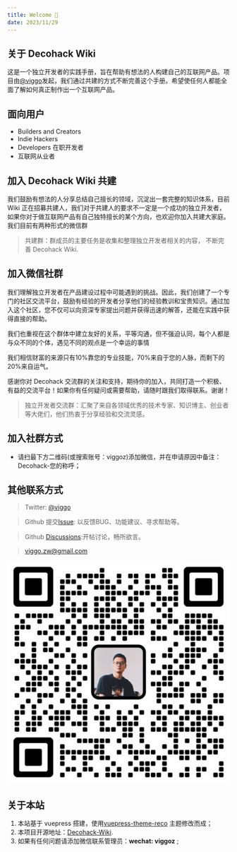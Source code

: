 ```yaml
---
title: Welcome 👋
date: 2023/11/29
---
```

## 关于 Decohack Wiki
这是一个独立开发者的实践手册，旨在帮助有想法的人构建自己的互联网产品。项目由[@viggo](https://x.com/decohack)发起，我们通过共建的方式不断完善这个手册。希望使任何人都能全面了解如何真正制作出一个互联网产品。

## 面向用户
- Builders and Creators
- Indie Hackers
- Developers 在职开发者
- 互联网从业者

## 加入 Decohack Wiki 共建
我们鼓励有想法的人分享总结自己擅长的领域，沉淀出一套完整的知识体系，目前 Wiki 正在招募共建人，我们对于共建人的要求不一定是一个成功的独立开发者，如果你对于做互联网产品有自己独特擅长的某个方向，也欢迎你加入共建大家庭。
我们目前有两种形式的微信群
> 共建群：群成员的主要任务是收集和整理独立开发者相关的内容， 不断完善 Decohack Wiki.

## 加入微信社群
我们理解独立开发者在产品建设过程中可能遇到的挑战。因此，我们创建了一个专门的社区交流平台，鼓励有经验的开发者分享他们的经验教训和宝贵知识。通过加入这个社区，您不仅可以向资深专家提出问题并获得迅速的解答，还能在实践中获得直接的帮助。

我们也重视在这个群体中建立友好的关系，平等沟通，但不强迫认同，每个人都是与众不同的个体，遇见不同的观点是一个幸运的事情

我们相信财富的来源只有10%靠您的专业技能，70%来自于您的人脉，而剩下的20%来自运气。

感谢你对 Decohack 交流群的关注和支持，期待你的加入，共同打造一个积极、有益的交流平台！如果你有任何疑问或需要帮助，请随时跟我们取得联系。谢谢！

> 独立开发者交流群：汇聚了来自各领域优秀的技术专家、知识博主、创业者等大佬们，他们热衷于分享经验和交流灵感。

## 加入社群方式
* 请扫最下方二维码(或搜索账号：viggoz)添加微信，并在申请原因中备注： Decohack-您的称呼；

<!-- * 为维护良好的交流环境，我们设定了￥29.9的门槛费用(共建人除外)这部分费用会在你进群之后重新发给群成员。添加好友之后请发一个微信红包，管理员会拉您进群❤ -->

## 其他联系方式
> Twitter: [@viggo](https://x.com/decohack)

> Github 提交[Issue](https://github.com/Decohack/Decohack-Wiki/issues): 以反馈BUG、功能建议、寻求帮助等。

> Github [Discussions](https://github.com/Decohack/Decohack-Wiki/discussions):开帖讨论，畅所欲言。

> viggo.zw@gmail.com

![](/resource/wechat.png)

## 关于本站
1. 本站基于 vuepress 搭建，使用[vuepress-theme-reco](https://github.com/recoluan/vuepress-theme-reco) 主题修改而成；
2. 本项目开源地址：[Decohack-Wiki](https://github.com/Decohack/Decohack-Wiki).
3. 如果有任何问题请添加微信联系管理员：**wechat: viggoz** ;